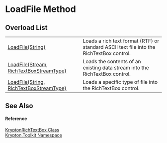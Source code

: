 # LoadFile Method


## Overload List
<table>
<tr>
<td><a href="ce29f55a-37c6-d870-6028-45a13cb38a92.md">LoadFile(String)</a></td>
<td>Loads a rich text format (RTF) or standard ASCII text file into the RichTextBox control.</td></tr>
<tr>
<td><a href="59e7092c-713c-a947-35f7-4880cfafe7ff.md">LoadFile(Stream, RichTextBoxStreamType)</a></td>
<td>Loads the contents of an existing data stream into the RichTextBox control.</td></tr>
<tr>
<td><a href="e069da6d-6b31-de3b-5d42-ca6925be5f6e.md">LoadFile(String, RichTextBoxStreamType)</a></td>
<td>Loads a specific type of file into the RichTextBox control.</td></tr>
</table>

## See Also


#### Reference
<a href="d103592f-1fd8-ac7d-2a60-d967f7d4d149.md">KryptonRichTextBox Class</a>  
<a href="79d2eac2-21f4-54ff-7552-b20c33c30600.md">Krypton.Toolkit Namespace</a>  
